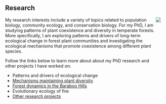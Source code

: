 ## Research

<img src="https://jaredjbeck.github.io/PEL_logo.png" align="right"> My research interests include a variety of topics related to population biology, community ecology, and conservation biology. 
For my PhD, I am studying patterns of plant coexistence and diversity in temperate forests. 
More specifically, I am exploring patterns and drivers of long-term ecological change in forest plant communities and 
investigating the ecological mechanisms that promote coexistence among different plant species.

Follow the links below to learn more about about my PhD research and other projects I have worked on:
* Patterns and drivers of ecological change
* [Mechanisms maintaining plant diversity](/coexistence.md)
* [Forest dynamics in the Baraboo Hills](/forest_dynamics.md)
* Evolutionary ecology of fire
* [Other research projects](/other_research.md)
